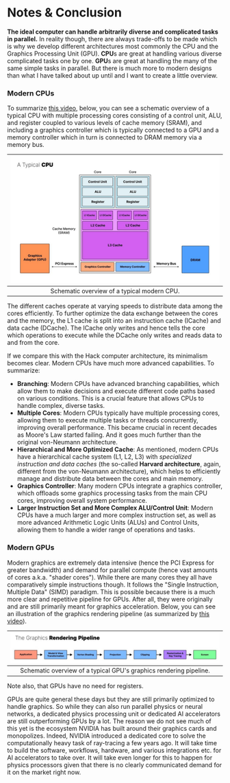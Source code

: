 # Notes & Conclusion

**The ideal computer can handle arbitrarily diverse and complicated tasks in parallel.**
In reality though, there are always trade-offs to be made which is why we develop different architectures most commonly the CPU and the Graphics Processing Unit (GPU). **CPU**s are great at handling various diverse complicated tasks one by one. **GPU**s are great at handling the many of the same simple tasks in parallel. But there is much more to modern designs than what I have talked about up until and I want to create a little overview.

### Modern CPUs
To summarize [this video](https://www.youtube.com/watch?v=_I8CLQazom0&list=PLTd6ceoshprfg23JMtwGysCm4tlc0I1ou), below, you can see a schematic overview of a typical CPU with multiple processing cores consisting of a control unit, ALU, and register coupled to various levels of cache memory (SRAM), and including a graphics controller which is typically connected to a GPU and a memory controller which in turn is connected to DRAM memory via a memory bus.

|![](typical_CPU_layout.jpg)|
| :-: |
|Schematic overview of a typical modern CPU.|

The different caches operate at varying speeds to distribute data among the cores efficiently. To further optimize the data exchange between the cores and the memory, the L1 cache is split into an instruction cache (ICache) and data cache (DCache). The ICache only writes and hence tells the core which operations to execute while the DCache only writes and reads data to and from the core.

If we compare this with the Hack computer architecture, its minimalism becomes clear. Modern CPUs have much more advanced capabilities. To summarize:

+ **Branching**: Modern CPUs have advanced branching capabilities, which allow them to make decisions and execute different code paths based on various conditions. This is a crucial feature that allows CPUs to handle complex, diverse tasks.
+ **Multiple Cores**: Modern CPUs typically have multiple processing cores, allowing them to execute multiple tasks or threads concurrently, improving overall performance. This became crucial in recent decades as Moore's Law started failing. And it goes much further than the original von-Neumann architecture.
+ **Hierarchical and More Optimized Cache**: As mentioned, modern CPUs have a hierarchical cache system (L1, L2, L3) with _specialized instruction and data caches_ (the so-called **Harvard architecture**, again, different from the von-Neumann architecture), which helps to efficiently manage and distribute data between the cores and main memory.
+ **Graphics Controller**: Many modern CPUs integrate a graphics controller, which offloads some graphics processing tasks from the main CPU cores, improving overall system performance.
+ **Larger Instruction Set and More Complex ALU/Control Unit**: Modern CPUs have a much larger and more complex instruction set, as well as more advanced Arithmetic Logic Units (ALUs) and Control Units, allowing them to handle a wider range of operations and tasks.

### Modern GPUs
Modern graphics are extremely data intensive (hence the PCI Express for greater bandwidth) and demand for parallel compute (hence vast amounts of cores a.k.a. "shader cores"). While there are many cores they all have comparatively simple instructions though. It follows the "Single Instruction, Multiple Data" (SIMD) paradigm. This is possible because there is a much more clear and repetitive pipeline for GPUs. After all, they were originally and are still primarily meant for graphics acceleration. Below, you can see an illustration of the graphics rendering pipeline (as summarized by [this video](https://www.youtube.com/watch?v=bZdxcHEM-uc)).

|![](graphics_processing_pipeline.jpg)|
| :-: |
|Schematic overview of a typical GPU's graphics rendering pipeline.|

Note also, that GPUs have no need for registers.

GPUs are quite general these days but they are still primarily optimized to handle graphics. So while they can also run parallel physics or neural networks, a dedicated physics processing unit or dedicated AI accelerators are still outperforming GPUs by a lot. The reason we do not see much of this yet is the ecosystem NVIDIA has built around their graphics cards and monopolizes. Indeed, NVIDIA introduced a dedicated core to solve the computationally heavy task of ray-tracing a few years ago. It will take time to build the software, workflows, hardware, and various integrations etc. for AI accelerators to take over. It will take even longer for this to happen for physics processors given that there is no clearly communicated demand for it on the market right now. 



<!--
### Modern TPUs


### Modern DPUs 
-->

<!-- GPU Verilog architecture. See:
+ https://github.com/adam-maj/tiny-gpu
>

<!--
### SIMD vs. SIMT
+ https://www.reddit.com/r/computerarchitecture/comments/r0v4h2/explain_the_difference_between_simd_and_simt_like/

+ https://en.wikipedia.org/wiki/Single_instruction,_multiple_threads

+ https://www.youtube.com/watch?v=4Pi424VJgcE&list=PLxNPSjHT5qvscDTMaIAY9boOOXAJAS7y4
-->

<!--
WORK THROUGH THIS ENTIRE SERIES!
GET THE BOOK!

https://www.youtube.com/watch?v=4Pi424VJgcE&list=PLxNPSjHT5qvscDTMaIAY9boOOXAJAS7y4

-->

<!--
### Energy Considerations

-->

<!-- WORK THROUGH THESE LECTURES!
1. https://www.youtube.com/watch?v=9nuAjYRbITQ
2. https://www.youtube.com/watch?v=foCkCSZXOt8
3. https://www.youtube.com/watch?v=BHMETwOXvWw

>

<!--
## Graphics Acceleration
NVIDIA likes to make people believe that their GPUs are General Processing Units rather Graphics Processing Units but it is no understatement to say that there goes in a lot to accelerate graphics which is far from optimal for accelerating anything else. 

The primary advantage of GPUs is the parallelism not the specialized processing elements.

At its heart, GPUs consist of a Graphics and Compute Array (GCA) a.k.a. the 3D engine which includes specialized Pixel and Vertex shaders aka CUDA cores, Texture Mapping Units (TMUs), Render Output Units (ROPs), L2 cache, Geometry processors, and more...

## Embarassingly Parallel Problems

## Cryptography

## Physics
A previous commercial physics processing unit only meant to accelerate game physics similar to how graphics processing units originally meant to accelerate and hence improve game graphics. But game physics is a typically a relatively minor contributor to the game experience which is why this capability was quickly integrated within graphics processing units as well making PPUs obsolete.

For reviving PPUs in the future, a more viable approach may be to develop PPUs for high-performance computing for scientific applications rather than gaming.

## Artificial Intelligence

-->

<!--## Future Ideas-->
<!--
Since there are so many other people who have already done quite similar projects, I do not plan to continue much further here. Still, general topics for future work may include:
### Software
+ Virtual Machine
+ High-Level Language
+ Compiler
+ Operating System
+ Running Doom?
+ Hardware emulator.
+ Compiler to code and run games on it in C or Python?
### Hardware
+ .gds Layout
+ TinyTapeout
+ FPGA tests
+ High resolution graphics to emulate a really cool retro game
  + Flappy Bird!
  + Fluid Simulation?
+ Assemble the computer on breadboards or PCB (provide files). 
-->

<!-- TPU See: 
https://github.com/eevaain/tiny-tpu/tree/main
>